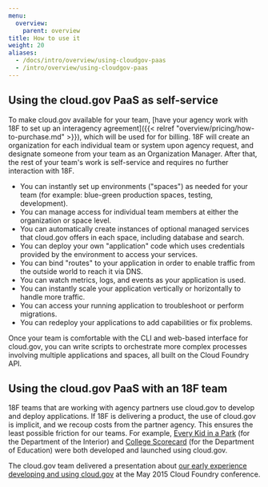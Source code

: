 ```yaml
---
menu:
  overview:
    parent: overview
title: How to use it
weight: 20
aliases:
  - /docs/intro/overview/using-cloudgov-paas
  - /intro/overview/using-cloudgov-paas
---
```


## Using the cloud.gov PaaS as self-service

To make cloud.gov available for your team, [have your agency work with 18F to set up an interagency agreement]({{< relref "overview/pricing/how-to-purchase.md" >}}), which will be used for for billing. 18F will create an organization for each individual team or system upon agency request, and designate someone from your team as an Organization Manager. After that, the rest of your team's work is self-service and requires no further interaction with 18F.

- You can instantly set up environments ("spaces") as needed for your team (for example: blue-green production spaces, testing, development).
- You can manage access for individual team members at either the organization or space level.
- You can automatically create instances of optional managed services that cloud.gov offers in each space, including database and search.
- You can deploy your own "application" code which uses credentials provided by the environment to access your services.
- You can bind "routes" to your application in order to enable traffic from the outside world to reach it via DNS.
- You can watch metrics, logs, and events as your application is used.
- You can instantly scale your application vertically or horizontally to handle more traffic.
- You can access your running application to troubleshoot or perform migrations.
- You can redeploy your applications to add capabilities or fix problems.

Once your team is comfortable with the CLI and web-based interface for cloud.gov, you can write scripts to orchestrate more complex processes involving multiple applications and spaces, all built on the Cloud Foundry API.

## Using the cloud.gov PaaS with an 18F team

18F teams that are working with agency partners use cloud.gov to develop and deploy applications. If 18F is delivering a product, the use of cloud.gov is implicit, and we recoup costs from the partner agency. This ensures the least possible friction for our teams. For example, [Every Kid in a Park](https://everykidinapark.gov/) (for the Department of the Interior) and [College Scorecard](https://collegescorecard.ed.gov/) (for the Department of Education) were both developed and launched using cloud.gov.

The cloud.gov team delivered a presentation about [our early experience developing and using cloud.gov](http://www.altoros.com/cflive/gsa-cuts-app-deployment-from-14-months-to-2-3-days-with-cloud-foundry/) at the May 2015 Cloud Foundry conference.
